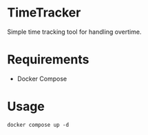 # TimeTracker

Simple time tracking tool for handling overtime.

# Requirements

- Docker Compose

# Usage

```
docker compose up -d
```
